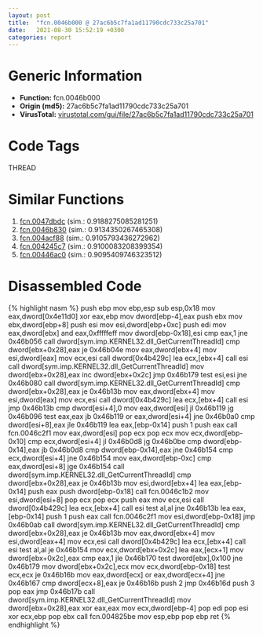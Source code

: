 ```yaml
---
layout: post
title:  "fcn.0046b000 @ 27ac6b5c7fa1ad11790cdc733c25a701"
date:   2021-08-30 15:52:19 +0300
categories: report
---
```


# Generic Information
- **Function:** fcn.0046b000
- **Origin (md5):** 27ac6b5c7fa1ad11790cdc733c25a701
- **VirusTotal:** [virustotal.com/gui/file/27ac6b5c7fa1ad11790cdc733c25a701][virustotal_ref]

# Code Tags
<span class="tag" id="THREAD">THREAD</span>


# Similar Functions

1. [fcn.0047dbdc][similar_1_ref] (sim.: 0.9188275085281251)
2. [fcn.0046b830][similar_2_ref] (sim.: 0.9134350267465308)
3. [fcn.004acf88][similar_3_ref] (sim.: 0.9105793436272962)
4. [fcn.004245c7][similar_4_ref] (sim.: 0.9100083208399354)
5. [fcn.00446ac0][similar_5_ref] (sim.: 0.9095409746323512)


# Disassembled Code

{% highlight nasm %}
push ebp
mov ebp,esp
sub esp,0x18
mov eax,dword[0x4e11d0]
xor eax,ebp
mov dword[ebp-4],eax
push ebx
mov ebx,dword[ebp+8]
push esi
mov esi,dword[ebp+0xc]
push edi
mov eax,dword[ebx]
and eax,0xfffffeff
mov dword[ebp-0x18],esi
cmp eax,1
jne 0x46b056
call dword[sym.imp.KERNEL32.dll_GetCurrentThreadId]
cmp dword[ebx+0x28],eax
je 0x46b04e
mov eax,dword[ebx+4]
mov esi,dword[eax]
mov ecx,esi
call dword[0x4b429c]
lea ecx,[ebx+4]
call esi
call dword[sym.imp.KERNEL32.dll_GetCurrentThreadId]
mov dword[ebx+0x28],eax
inc dword[ebx+0x2c]
jmp 0x46b179
test esi,esi
jne 0x46b080
call dword[sym.imp.KERNEL32.dll_GetCurrentThreadId]
cmp dword[ebx+0x28],eax
je 0x46b13b
mov eax,dword[ebx+4]
mov esi,dword[eax]
mov ecx,esi
call dword[0x4b429c]
lea ecx,[ebx+4]
call esi
jmp 0x46b13b
cmp dword[esi+4],0
mov eax,dword[esi]
jl 0x46b119
jg 0x46b096
test eax,eax
jb 0x46b119
or eax,dword[esi+4]
jne 0x46b0a0
cmp dword[esi+8],eax
jle 0x46b119
lea eax,[ebp-0x14]
push 1
push eax
call fcn.0046c2f1
mov eax,dword[esi]
pop ecx
pop ecx
mov ecx,dword[ebp-0x10]
cmp ecx,dword[esi+4]
jl 0x46b0d8
jg 0x46b0be
cmp dword[ebp-0x14],eax
jb 0x46b0d8
cmp dword[ebp-0x14],eax
jne 0x46b154
cmp ecx,dword[esi+4]
jne 0x46b154
mov eax,dword[ebp-0xc]
cmp eax,dword[esi+8]
jge 0x46b154
call dword[sym.imp.KERNEL32.dll_GetCurrentThreadId]
cmp dword[ebx+0x28],eax
je 0x46b13b
mov esi,dword[ebx+4]
lea eax,[ebp-0x14]
push eax
push dword[ebp-0x18]
call fcn.0046c1b2
mov esi,dword[esi+8]
pop ecx
pop ecx
push eax
mov ecx,esi
call dword[0x4b429c]
lea ecx,[ebx+4]
call esi
test al,al
jne 0x46b13b
lea eax,[ebp-0x14]
push 1
push eax
call fcn.0046c2f1
mov esi,dword[ebp-0x18]
jmp 0x46b0ab
call dword[sym.imp.KERNEL32.dll_GetCurrentThreadId]
cmp dword[ebx+0x28],eax
je 0x46b13b
mov eax,dword[ebx+4]
mov esi,dword[eax+4]
mov ecx,esi
call dword[0x4b429c]
lea ecx,[ebx+4]
call esi
test al,al
je 0x46b154
mov ecx,dword[ebx+0x2c]
lea eax,[ecx+1]
mov dword[ebx+0x2c],eax
cmp eax,1
jle 0x46b170
test dword[ebx],0x100
jne 0x46b179
mov dword[ebx+0x2c],ecx
mov ecx,dword[ebp-0x18]
test ecx,ecx
je 0x46b16b
mov eax,dword[ecx]
or eax,dword[ecx+4]
jne 0x46b167
cmp dword[ecx+8],eax
je 0x46b16b
push 2
jmp 0x46b16d
push 3
pop eax
jmp 0x46b17b
call dword[sym.imp.KERNEL32.dll_GetCurrentThreadId]
mov dword[ebx+0x28],eax
xor eax,eax
mov ecx,dword[ebp-4]
pop edi
pop esi
xor ecx,ebp
pop ebx
call fcn.004825be
mov esp,ebp
pop ebp
ret 
{% endhighlight %}


[similar_1_ref]: /report/fcn.0047dbdc@d96761eb00d2d97e2b6f5ffffed0b46a
[similar_2_ref]: /report/fcn.0046b830@4fe6510221c33bf023f6abed461fc13f
[similar_3_ref]: /report/fcn.004acf88@3e981d1767f44f5fe2446a49ffe52f4e
[similar_4_ref]: /report/fcn.004245c7@7b00dd8f2abf54a73bfb09681334ff78
[similar_5_ref]: /report/fcn.00446ac0@7b00dd8f2abf54a73bfb09681334ff78
[virustotal_ref]: https://www.virustotal.com/gui/file/27ac6b5c7fa1ad11790cdc733c25a701